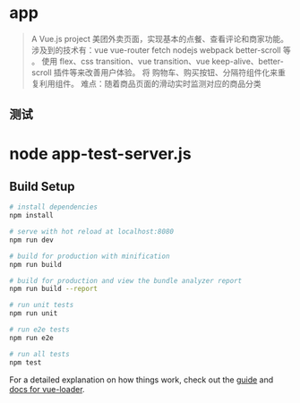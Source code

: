 # app

> A Vue.js project
> 美团外卖页面，实现基本的点餐、查看评论和商家功能。
涉及到的技术有：vue vue-router fetch nodejs webpack better-scroll 等 。
使用 flex、css transition、vue transition、vue keep-alive、better-scroll 插件等来改善用户体验。
将 购物车、购买按钮、分隔符组件化来重复利用组件。
难点：随着商品页面的滑动实时监测对应的商品分类

## 测试
# node app-test-server.js

## Build Setup

``` bash
# install dependencies
npm install

# serve with hot reload at localhost:8080
npm run dev

# build for production with minification
npm run build

# build for production and view the bundle analyzer report
npm run build --report

# run unit tests
npm run unit

# run e2e tests
npm run e2e

# run all tests
npm test
```

For a detailed explanation on how things work, check out the [guide](http://vuejs-templates.github.io/webpack/) and [docs for vue-loader](http://vuejs.github.io/vue-loader).
